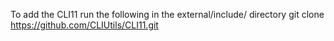 To add the CLI11 run the following in the external/include/ directory
git clone https://github.com/CLIUtils/CLI11.git
